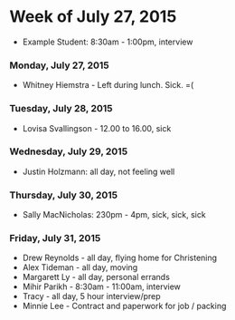 # Week of July 27, 2015

* Example Student: 8:30am - 1:00pm, interview

### Monday, July 27, 2015
* Whitney Hiemstra - Left during lunch. Sick. =(
### Tuesday, July 28, 2015
* Lovisa Svallingson - 12.00 to 16.00, sick 

### Wednesday, July 29, 2015
* Justin Holzmann: all day, not feeling well

### Thursday, July 30, 2015

* Sally MacNicholas: 230pm - 4pm, sick, sick, sick

### Friday, July 31, 2015
* Drew Reynolds - all day, flying home for Christening
* Alex Tideman - all day, moving
* Margarett Ly - all day, personal errands
* Mihir Parikh - 8:30am - 11:00am, interview
* Tracy - all day, 5 hour interview/prep
* Minnie Lee - Contract and paperwork for job / packing 
